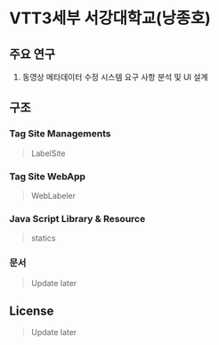 # VTT3세부 서강대학교(낭종호)
## 주요 연구
  1. 동영상 메타데이터 수정 시스템 요구 사항 분석 및 UI 설계

  
## 구조

### Tag Site Managements
>LabelSite
### Tag Site WebApp
>WebLabeler
### Java Script Library & Resource
>statics
### 문서
>Update later

## License
>Update later
